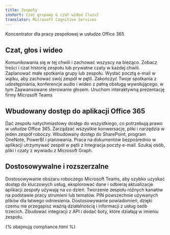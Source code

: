 ```yaml
---
title: Zespoły
inshort: Czat grupowy & czat wideo [luzu]
translator: Microsoft Cognitive Services
---
```



Koncentrator dla pracy zespołowej w usłudze Office 365 

## Czat, głos i wideo
Komunikowania się w tej chwili i zachować wszyscy na bieżąco. Zobacz treści i czat historię zespołu lub prywatne czaty w każdej chwili. Zaplanować małe spotkania grupy lub zespołu. Wysłać pocztą e-mail w wątku, aby zachować swój zespół w pętli. Zakończyć Twoje spotkania z udostępniania, konferencje audio i wideo z pełną obsługą wywołującego, w tym Zaawansowane sterowanie głosem. 
Uruchom interaktywną prezentację firmy Microsoft Teams 

## Wbudowany dostęp do aplikacji Office 365
Dać zespołu natychmiastowy dostęp do wszystkiego, co potrzebują prawo w usłudze Office 365. Zarządzać wszystkie konwersacje, pliki i narzędzia w jeden zespół roboczy. Wbudowany dostęp do SharePoint, program OneNote, PowerBI i planowania. Praca na dokumentów bezpośrednio w aplikacji utrzymywać zespół w pętli z Integracja poczty e-mail. Szukaj osób, pliki i czaty z wywiadu z Microsoft Graph. 

## Dostosowywalne i rozszerzalne
Dostosowywanie obszaru roboczego Microsoft Teams, aby szybko uzyskać dostęp do kluczowych usług, eksplorować dane i odbieraj aktualizacje aplikacji zespoły używają na co dzień. Tworzenie zespołu różnych kanałów na podstawie pracy strumieni lub tematów. PIN powszechnie używanych plików dla łatwego odniesienia. Dostosowywanie powiadomień, dzięki czemu nie przegapisz ważną działalnością i informacji z usług osób trzecich. Zbudować integracji z API i dodać boty, które działają w imieniu zespołu. 




{% obejmują compliance.html %}

